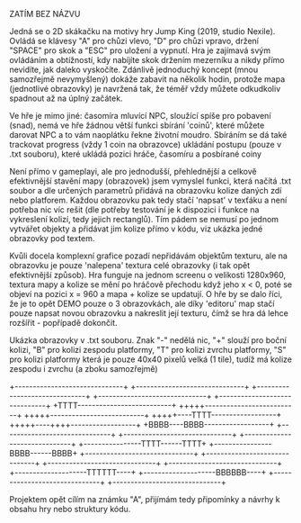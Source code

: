 ZATÍM BEZ NÁZVU

Jedná se o 2D skákačku na motivy hry Jump King (2019, studio Nexile). 
Ovládá se klávesy "A" pro chůzi vlevo, "D" pro chůzi vpravo, držení "SPACE" pro skok a "ESC" pro uložení a vypnutí.
Hra je zajímavá svým ovládáním a obtížností, kdy nabíjíte skok držením mezerníku a nikdy přímo nevidíte, jak daleko vyskočíte.
Zdánlivě jednoduchý koncept (mnou samozřejmě nevymyšlený) dokáže zabavit na několik hodin, protože mapa (jednotlivé obrazovky) je navržená tak, že téměř vždy můžete odkudkoliv spadnout až na úplný začátek.

Ve hře je mimo jiné:
    časomíra 
    mluvící NPC, sloužící spíše pro pobavení (snad), nemá ve hře žádnou větší funkci
    sbírání 'coinů', které můžete darovat NPC a to vám naoplátku řekne životní moudro. Sbíráním se dá také trackovat progress (vždy 1 coin na obrazovce)
    ukládání postupu (pouze v .txt souboru), které ukládá pozici hráče, časomíru a posbírané coiny

Není přímo v gameplayi, ale pro jednodušší, přehlednější a celkově efektivnější stavění mapy (obrazovek) jsem vymyslel funkci, která načítá .txt soubor a dle určených parametrů přidává na obrazovku kolize
daných zdí nebo platforem. Každou obrazovku pak tedy stačí 'napsat' v texťáku a není potřeba nic víc rešit (dle potřeby testování je k dispozici i funkce na vykreslení kolizí, tedy jejich rectanglů). 
Tím pádem se nemusí po jednom vytvářet objekty a přidávat jim kolize přímo v kódu, viz ukázka jedné obrazovky pod textem.

Kvůli docela komplexní grafice pozadí nepřidávám objektům texturu, ale na obrazovku je pouze 'nalepena' textura celé obrazovky (i tak opět efektivnější způsob).
Hra funguje na jednom screenu o velikosti 1280x960, textura mapy a kolize se mění po hráčově přechodu když jeho x < 0, poté se objeví na pozici x = 960 a mapa + kolize se updatují.
O hře by se dalo říci, že je to opět DEMO pouze o 3 obrazovkách, ale díky 'editoru' map stačí pouze napsat novou obrazovku a nakreslit její texturu, čímž se hra dá lehce rozšířit - popřípadě dokončit.


Ukázka obrazovky v .txt souboru.
Znak "-" nedělá nic, 
"+" slouží pro boční kolizi, 
"B" pro kolizi zespodu platformy, 
"T" pro kolizi zvrchu platformy,
"S" pro kolizi platformy která je pouze 40x40 pixelů velká (1 tile), tudíž má kolize zespodu i zvrchu (a zboku samozřejmě)

+------------------------------+
+------------------------------+
+------------------------------+
+------------------------------+
+------------------------------+
+TTTT--------------------------+
+++++--------------------------+
+++++--------------------------+
+++++----TTTT------------------+
+++++----++++------------------+
+BBBB----BBBB------------------+
+------------------------------+
+------------------------------+
+------------------------------+
+----------------TTTT------TTTT+
+----------------BBBB------BBBB+
+------------------------------+
+------------------------------+
+------------------------------+
+------------------------------+
+--------------------TTTTTT----+
+--------------------BBBBBB----+
+------------------------------+
+------------------------------+

Projektem opět cílím na známku "A", přijímám tedy připomínky a návrhy k obsahu hry nebo struktury kódu.
